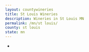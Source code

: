 ```yaml
---
layout: countywineries
title: St Louis Wineries
description: Wineries in St Louis MN
permalink: /mn/st louis/
county: st louis
state: mn
---
```

-
